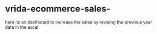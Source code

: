 # vrida-ecommerce-sales-
here its an dashboard to increase the sales by revieing the previous year data in the excel
